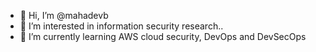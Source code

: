 - 👋 Hi, I’m @mahadevb
- 👀 I’m interested in information security research..
- 🌱 I’m currently learning AWS cloud security, DevOps and DevSecOps
<!--- 📫 How to reach me ... --->

<!---
mahadevb/mahadevb is a ✨ special ✨ repository because its `README.md` (this file) appears on your GitHub profile.
You can click the Preview link to take a look at your changes.
--->
